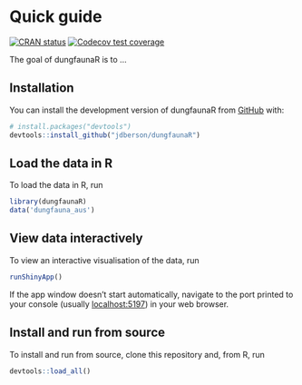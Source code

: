 
<!-- README.md is generated from README.Rmd. Please edit that file -->

# Quick guide

<!-- badges: start -->

[![CRAN
status](https://www.r-pkg.org/badges/version/dungfaunaR)](https://CRAN.R-project.org/package=dungfaunaR)
[![Codecov test
coverage](https://codecov.io/gh/jdberson/dungfaunaR/branch/master/graph/badge.svg)](https://app.codecov.io/gh/jdberson/dungfaunaR?branch=master)
<!-- badges: end -->

The goal of dungfaunaR is to …

## Installation

You can install the development version of dungfaunaR from
[GitHub](https://github.com/) with:

``` r
# install.packages("devtools")
devtools::install_github("jdberson/dungfaunaR")
```

## Load the data in R

To load the data in R, run

``` r
library(dungfaunaR)
data('dungfauna_aus')
```

## View data interactively

To view an interactive visualisation of the data, run

``` r
runShinyApp()
```

If the app window doesn’t start automatically, navigate to the port
printed to your console (usually [localhost:5197](localhost:5197)) in
your web browser.

## Install and run from source

To install and run from source, clone this repository and, from R, run

``` r
devtools::load_all()
```

